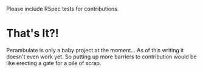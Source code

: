 Please include RSpec tests for contributions.

That's It?!
===========

Perambulate is only a baby project at the moment... As of this writing it doesn't even work yet.  So putting up more
barriers to contribution would be like erecting a gate for a pile of scrap.